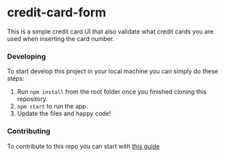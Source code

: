 # credit-card-form

This is a simple credit card UI that also validate what credit cards you are used when inserting the card number.

### Developing
To start develop this project in your local machine you can simply do these steps:
1. Run `npm install` from the root folder once you finished cloning this repository.
2. `npm start` to run the app.
3. Update the files and happy code!

### Contributing
To contribute to this repo you can start with [this guide](https://github.com/riandy-dimas/credit-card-form/blob/main/CONTRIBUTING.md)
